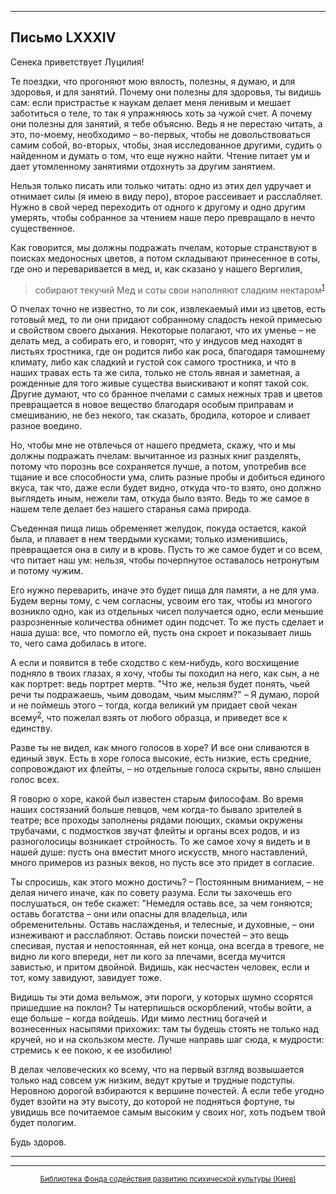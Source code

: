 

* * *

## Письмо LXXXIV

Сенека приветствует Луцилия!

Те поездки, что прогоняют мою вялость, полезны, я думаю, и для здоровья, и для занятий. Почему они полезны для здоровья, ты видишь сам: если пристрастье к наукам делает меня ленивым и мешает заботиться о теле, то так я упражняюсь хоть за чужой счет. А почему они полезны для занятий, я тебе объясню. Ведь я не перестаю читать, а это, по-моему, необходимо – во-первых, чтобы не довольствоваться самим собой, во-вторых, чтобы, зная исследованное другими, судить о найденном и думать о том, что еще нужно найти. Чтение питает ум и дает утомленному занятиями отдохнуть за другим занятием.

Нельзя только писать или только читать: одно из этих дел удручает и отнимает силы (я имею в виду перо), второе рассеивает и расслабляет. Нужно в свой черед переходить от одного к другому и одно другим умерять, чтобы собранное за чтением наше перо превращало в нечто существенное.

Как говорится, мы должны подражать пчелам, которые странствуют в поисках медоносных цветов, а потом складывают принесенное в соты, где оно и переваривается в мед, и, как сказано у нашего Вергилия,

> собирают текучий
> Мед и соты свои наполняют сладким нектаром<sup>[1](refer.htm#pLXXXIV-1)</sup>

О пчелах точно не известно, то ли сок, извлекаемый ими из цветов, есть готовый мед, то ли они придают собранному сладость некой примесью и свойством своего дыхания. Некоторые полагают, что их уменье – не делать мед, а собирать его, и говорят, что у индусов мед находят в листьях тростника, где он родится либо как роса, благодаря тамошнему климату, либо как сладкий и густой сок самого тростника, и что в наших травах есть та же сила, только не столь явная и заметная, а рожденные для того живые существа выискивают и копят такой сок. Другие думают, что со бранное пчелами с самых нежных трав и цветов превращается в новое вещество благодаря особым приправам и смешиванию, не без некого, так сказать, бродила, которое и сливает разное воедино.

Но, чтобы мне не отвлечься от нашего предмета, скажу, что и мы должны подражать пчелам: вычитанное из разных книг разделять, потому что порознь все сохраняется лучше, а потом, употребив все тщание и все способности ума, слить разные пробы и добиться единого вкуса, так что, даже если будет видно, откуда что-то взято, оно должно выглядеть иным, нежели там, откуда было взято. Ведь то же самое в нашем теле делает без нашего старанья сама природа.

Съеденная пища лишь обременяет желудок, покуда остается, какой была, и плавает в нем твердыми кусками; только изменившись, превращается она в силу и в кровь. Пусть то же самое будет и со всем, что питает наш ум: нельзя, чтобы почерпнутое оставалось нетронутым и потому чужим.

Его нужно переварить, иначе это будет пища для памяти, а не для ума. Будем верны тому, с чем согласны, усвоим его так, чтобы из многого возникло одно, как из отдельных чисел получается одно, если меньшие разрозненные количества обнимет один подсчет. То же пусть сделает и наша душа: все, что помогло ей, пусть она скроет и показывает лишь то, чего сама добилась в итоге.

А если и появится в тебе сходство с кем-нибудь, кого восхищение подняло в твоих глазах, я хочу, чтобы ты походил на него, как сын, а не как портрет: ведь портрет мертв. "Что же, нельзя будет понять, чьей речи ты подражаешь, чьим доводам, чьим мыслям?" – Я думаю, порой и не поймешь этого – тогда, когда великий ум придает свой чекан всему<sup>[2](refer.htm#pLXXXIV-2)</sup>, что пожелал взять от любого образца, и приведет все к единству.

Разве ты не видел, как много голосов в хоре? И все они сливаются в единый звук. Есть в хоре голоса высокие, есть низкие, есть средние, сопровождают их флейты, – но отдельные голоса скрыты, явно слышен голос всех.

Я говорю о хоре, какой был известен старым философам. Во время наших состязаний больше певцов, чем когда-то бывало зрителей в театре; все проходы заполнены рядами поющих, скамьи окружены трубачами, с подмостков звучат флейты и органы всех родов, и из разноголосицы возникает стройность. То же самое хочу я видеть и в нашей душе: пусть она вместит много искусств, много наставлений, много примеров из разных веков, но пусть все это придет в согласие.

Ты спросишь, как этого можно достичь? – Постоянным вниманием, – не делая ничего иначе, как по совету разума. Если ты захочешь его послушаться, он тебе скажет: "Немедля оставь все, за чем гоняются; оставь богатства – они или опасны для владельца, или обременительны. Оставь наслажденья, и телесные, и духовные, – они изнеживают и расслабляют. Оставь поиски почестей – это вещь спесивая, пустая и непостоянная, ей нет конца, она всегда в тревоге, не видно ли кого впереди, нет ли кого за плечами, всегда мучится завистью, и притом двойной. Видишь, как несчастен человек, если и тот, кому завидуют, завидует тоже.

Видишь ты эти дома вельмож, эти пороги, у которых шумно ссорятся пришедшие на поклон? Ты натерпишься оскорблений, чтобы войти, а еще больше – когда войдешь. Иди мимо лестниц богачей и вознесенных насыпями прихожих: там ты будешь стоять не только над кручей, но и на скользком месте. Лучше направь шаг сюда, к мудрости: стремись к ее покою, к ее изобилию!

В делах человеческих ко всему, что на первый взгляд возвышается только над совсем уж низким, ведут крутые и трудные подступы. Неровною дорогой взбираются к вершине почестей. А если тебе угодно будет взойти на эту высоту, до которой не подняться фортуне, ты увидишь все почитаемое самым высоким у своих ног, хоть подъем твой будет пологим.

Будь здоров.

<div align="center">

* * *



* * *

[<small>Библиотека Фонда содействия развитию психической культуры (Киев)</small>](mailto:webmaster@psylib.kiev.ua)</div>